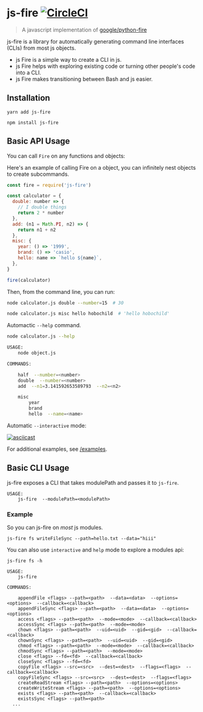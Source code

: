 # js-fire [![CircleCI](https://circleci.com/gh/hobochild/js-fire.svg?style=svg)](https://circleci.com/gh/hobochild/js-fire)

> A javascript implementation of [google/python-fire](https://github.com/google/python-fire)

js-fire is a library for automatically generating command line interfaces
(CLIs) from most js objects.

* js Fire is a simple way to create a CLI in js.
* js Fire helps with exploring existing code or turning other people's code
  into a CLI.
* js Fire makes transitioning between Bash and js easier.

## Installation

```
yarn add js-fire
```

```
npm install js-fire
```

## Basic API Usage

You can call `Fire` on any functions and objects:<br>

Here's an example of calling Fire on a object, you can infinitely nest objects to create subcommands.

```javascript
const fire = require('js-fire')

const calculator = {
  double: number => {
    // I double things
    return 2 * number
  },
  add: (n1 = Math.PI, n2) => {
    return n1 + n2
  },
  misc: {
    year: () => '1999',
    brand: () => 'casio',
    hello: name => `hello ${name}`,
  },
}

fire(calculator)
```

Then, from the command line, you can run:

```bash
node calculator.js double --number=15  # 30
```

```bash
node calculator.js misc hello hobochild  # 'hello hobochild'
```

Automactic `--help` command.

```bash
node calculator.js --help

USAGE:
	node object.js

COMMANDS:

	half  --number=<number>
	double  --number=<number>
	add  --n1=3.141592653589793  --n2=<n2>

	misc
		year
		brand
		hello  --name=<name>
```

Automatic `--interactive` mode:

[![asciicast](https://asciinema.org/a/QdxxOZgsK4Wp0nxT7ZEn6mXIi.svg)](https://asciinema.org/a/QdxxOZgsK4Wp0nxT7ZEn6mXIi)

For additional examples, see [/examples](/examples).

## Basic CLI Usage

js-fire exposes a CLI that takes modulePath and passes it to `js-fire`.

```
USAGE:
	js-fire  --modulePath=<modulePath>
```

### Example

So you can js-fire on _most_ js modules.

```
js-fire fs writeFileSync --path=hello.txt --data="hiii"
```

You can also use `interactive` and `help` mode to explore a modules api:

```
js-fire fs -h

USAGE:
	js-fire

COMMANDS:

	appendFile <flags> --path=<path>  --data=<data>  --options=<options>  --callback=<callback>
	appendFileSync <flags> --path=<path>  --data=<data>  --options=<options>
	access <flags> --path=<path>  --mode=<mode>  --callback=<callback>
	accessSync <flags> --path=<path>  --mode=<mode>
	chown <flags> --path=<path>  --uid=<uid>  --gid=<gid>  --callback=<callback>
	chownSync <flags> --path=<path>  --uid=<uid>  --gid=<gid>
	chmod <flags> --path=<path>  --mode=<mode>  --callback=<callback>
	chmodSync <flags> --path=<path>  --mode=<mode>
	close <flags> --fd=<fd>  --callback=<callback>
	closeSync <flags> --fd=<fd>
	copyFile <flags> --src=<src>  --dest=<dest>  --flags=<flags>  --callback=<callback>
	copyFileSync <flags> --src=<src>  --dest=<dest>  --flags=<flags>
	createReadStream <flags> --path=<path>  --options=<options>
	createWriteStream <flags> --path=<path>  --options=<options>
	exists <flags> --path=<path>  --callback=<callback>
	existsSync <flags> --path=<path>
  ...
```

